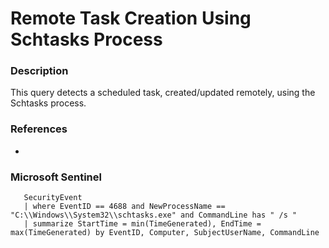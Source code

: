 # Remote Task Creation Using Schtasks Process
### Description
This query detects a scheduled task, created/updated remotely, using the Schtasks process.
### References
-
### Microsoft Sentinel
```kusto
   SecurityEvent
   | where EventID == 4688 and NewProcessName == "C:\\Windows\\System32\\schtasks.exe" and CommandLine has " /s "
   | summarize StartTime = min(TimeGenerated), EndTime = max(TimeGenerated) by EventID, Computer, SubjectUserName, CommandLine
```
